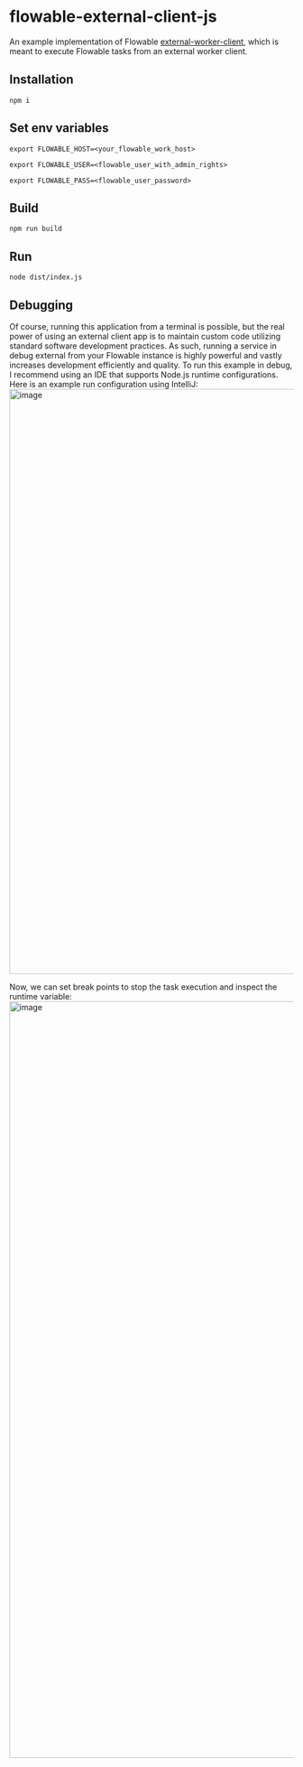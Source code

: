 # flowable-external-client-js
An example implementation of Flowable [external-worker-client](https://www.npmjs.com/package/@flowable-oss/external-worker-client), which is meant to execute Flowable tasks from an external worker client.

## Installation 
`npm i`

## Set env variables
`export FLOWABLE_HOST=<your_flowable_work_host>`

`export FLOWABLE_USER=<flowable_user_with_admin_rights>`

`export FLOWABLE_PASS=<flowable_user_password>`

## Build

`npm run build`

## Run
`node dist/index.js`

## Debugging
Of course, running this application from a terminal is possible, but the real power of using an external client app is to maintain custom code utilizing standard software development practices. As such, running a service in debug external from your Flowable instance is highly powerful and vastly increases development efficiently and quality. To run this example in debug, I recommend using an IDE that supports Node.js runtime configurations. Here is an example run configuration using IntelliJ:
<img width="1037" alt="image" src="https://github.com/abretz-mimacom/flowable-external-client-js/assets/133235099/94ee1f35-4334-46f2-b91a-d5eeba4056e0">

Now, we can set break points to stop the task execution and inspect the runtime variable:
<img width="1341" alt="image" src="https://github.com/abretz-mimacom/flowable-external-client-js/assets/133235099/4c5b41e5-397c-4a51-a447-ce505112367d">

